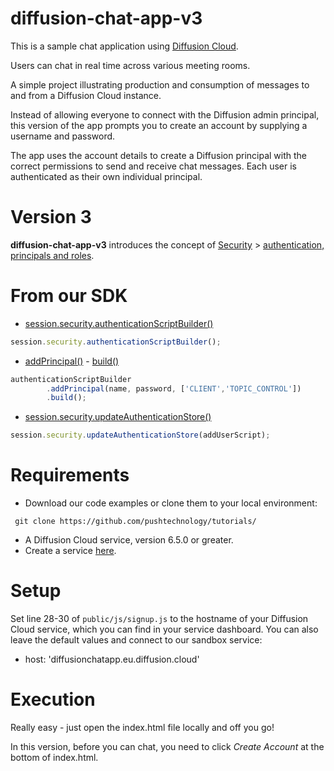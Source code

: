 # diffusion-chat-app-v3

This is a sample chat application using [Diffusion Cloud](https://www.pushtechnology.com/product-overview).

Users can chat in real time across various meeting rooms.

A simple project illustrating production and consumption of messages to and from a Diffusion Cloud instance.

Instead of allowing everyone to connect with the Diffusion admin principal, this version of the app prompts you to create an account by supplying a username and password. 

The app uses the account details to create a Diffusion principal with the correct permissions to send and receive chat messages. Each user is authenticated as their own individual principal.

# Version 3

**diffusion-chat-app-v3** introduces the concept of [Security](https://docs.pushtechnology.com/docs/6.5.1/manual/html/designguide/security/c_security.html) > [authentication, principals and roles](https://docs.pushtechnology.com/docs/6.5.1/manual/html/designguide/security/useraccess/atn_model.html).

# From our SDK

* [session.security.authenticationScriptBuilder()](https://docs.pushtechnology.com/docs/6.5.1/js/interfaces/security.html#authenticationscriptbuilder)
```js
session.security.authenticationScriptBuilder();
```
* [addPrincipal()](https://docs.pushtechnology.com/docs/6.5.1/js/interfaces/systemauthenticationscriptbuilder.html#addprincipal) - [build()](https://docs.pushtechnology.com/docs/6.5.1/js/interfaces/systemauthenticationscriptbuilder.html#build)
```js
authenticationScriptBuilder
		.addPrincipal(name, password, ['CLIENT','TOPIC_CONTROL'])
		.build();
```
* [session.security.updateAuthenticationStore()](https://docs.pushtechnology.com/docs/6.5.1/js/interfaces/security.html#updateauthenticationstore)
```js
session.security.updateAuthenticationStore(addUserScript);
```

# Requirements

*  Download our code examples or clone them to your local environment:
```
 git clone https://github.com/pushtechnology/tutorials/
```
* A Diffusion Cloud service, version 6.5.0 or greater.
* Create a service [here](https://management.ad.diffusion.cloud/).

# Setup

Set line 28-30 of `public/js/signup.js` to the hostname of your Diffusion Cloud service, which you can find in your service dashboard.
You can also leave the default values and connect to our sandbox service:
* host: 'diffusionchatapp.eu.diffusion.cloud'


# Execution

Really easy - just open the index.html file locally and off you go!

In this version, before you can chat, you need to click *Create Account* at the bottom of index.html.
